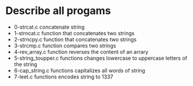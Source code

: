 # Describe all progams
- 0-strcat.c concatenate string
- 1-strncat.c function that concatenates two strings
- 2-strncpy.c function that concatenates two strings
- 3-strcmp.c function compares two strings
- 4-rev_array.c function  reverses  the content of an arrary
- 5-string_toupper.c functions changes lowercase to uppercase letters of the string 
- 6-cap_string.c functions  capitalizes all words of string
- 7-leet.c functions  encodes string to 1337     
